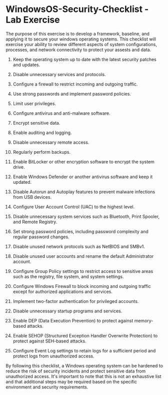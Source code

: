 # WindowsOS-Security-Checklist - Lab Exercise

The purpose of this exercise is to develop a framework, baseline, and applying it to secure your windows operating systems. This checklist will exercise your ability to review different aspects of system configurations, processes, and network connectivity to protect your assests and data. 


1. Keep the operating system up to date with the latest security patches and updates.

2. Disable unnecessary services and protocols.

3. Configure a firewall to restrict incoming and outgoing traffic.

4. Use strong passwords and implement password policies.

5. Limit user privileges.

6. Configure antivirus and anti-malware software.

7. Encrypt sensitive data.

8. Enable auditing and logging.

9. Disable unnecessary remote access.

10. Regularly perform backups.

11. Enable BitLocker or other encryption software to encrypt the system drive.

12. Enable Windows Defender or another antivirus software and keep it updated.

13. Disable Autorun and Autoplay features to prevent malware infections from USB devices.

14. Configure User Account Control (UAC) to the highest level.

15. Disable unnecessary system services such as Bluetooth, Print Spooler, and Remote Registry.

16. Set strong password policies, including password complexity and regular password changes.

17. Disable unused network protocols such as NetBIOS and SMBv1.

18. Disable unused user accounts and rename the default Administrator account.

19. Configure Group Policy settings to restrict access to sensitive areas such as the registry, file system, and system settings.

20. Configure Windows Firewall to block incoming and outgoing traffic except for authorized applications and services.

21. Implement two-factor authentication for privileged accounts.

22. Disable unnecessary startup programs and services.

23. Enable DEP (Data Execution Prevention) to protect against memory-based attacks.

24. Enable SEHOP (Structured Exception Handler Overwrite Protection) to protect against SEH-based attacks.

25. Configure Event Log settings to retain logs for a sufficient period and protect logs from unauthorized access.

By following this checklist, a Windows operating system can be hardened to reduce the risk of security incidents and protect sensitive data from unauthorized access. It's important to note that this is not an exhaustive list and that additional steps may be required based on the specific environment and security requirements.
